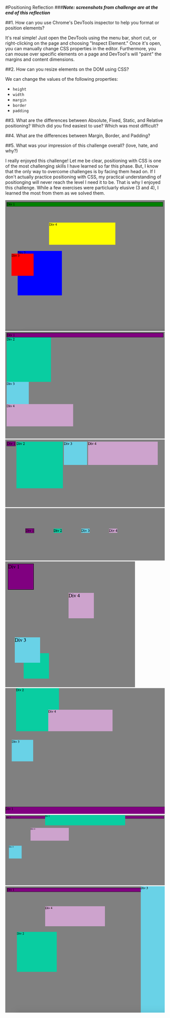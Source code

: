 #Positioning Reflection
###***Note: screenshots from challenge are at the end of this reflection***


##1. How can you use Chrome's DevTools inspector to help you format or position elements?

It's real simple! Just open the DevTools using the menu bar, short cut, or right-clicking on the page and choosing "Inspect Element." Once it's open, you can manually change CSS properties in the editor. Furthermore, you can mouse over specific elements on a page and DevTool's will "paint" the margins and content dimensions.

##2. How can you resize elements on the DOM using CSS?

We can change the values of the following properties:

- <code>height</code>
- <code>width</code>
- <code>margin</code>
- <code>border</code>
- <code>padding</code>

##3. What are the differences between Absolute, Fixed, Static, and Relative positioning? Which did you find easiest to use? Which was most difficult?



##4. What are the differences between Margin, Border, and Padding?



##5. What was your impression of this challenge overall? (love, hate, and why?)

I really enjoyed this challenge! Let me be clear, positioning with CSS is one of the most challenging skills I have learned so far this phase. But, I know that the only way to overcome challenges is by facing them head on. If I don't actually practice positioning with CSS, my practical understanding of positionging will never reach the level I need it to be. That is why I enjoyed this challenge. While a few exercises were particluarly elusive (3 and 4), I learned the most from them as we solved them.

![Background Colors](imgs/background-color.png)
![Column](imgs/column.png)
![Row](imgs/row.png)
![Equidistant](imgs/equidistant.png)
![Squares](imgs/squares.png)
![Footer](imgs/footer.png)
![Header](imgs/header.png)
![Sidebar](imgs/sidebar.png)

